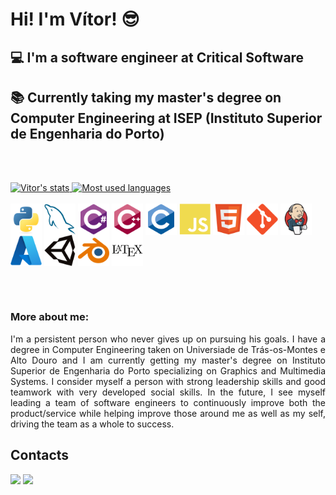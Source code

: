 # Hi! I'm Vítor! 😎
## 💻 I'm a software engineer at Critical Software
## 📚 Currently taking my master's degree on Computer Engineering at ISEP (Instituto Superior de Engenharia do Porto)

<br/><br/>
<div>
    <a href="https://skyline.github.com/VitorCoelhoNeto/2021">
    <img alt= "Vitor's stats" height="180em" src="https://github-readme-stats.vercel.app/api?username=VitorCoelhoNeto&show_icons=true&theme=tokyonight&include_all_commits=true&count_private=true"/>
    <img alt="Most used languages" height="180em" src="https://github-readme-stats.vercel.app/api/top-langs/?username=VitorCoelhoNeto&layout=compact&langs_count=7&theme=tokyonight"/>
    </a>
</div>

<div style="display: inline_block"><br>
    <img align="center" alt="Python" height="50" width="50" src="https://raw.githubusercontent.com/devicons/devicon/master/icons/python/python-original.svg">
    <img align="center" alt="SQL" height="50" width="50" src="https://raw.githubusercontent.com/devicons/devicon/master/icons/mysql/mysql-original.svg">
    <img align="center" alt="Csharp" height="50" width="50" src="https://raw.githubusercontent.com/devicons/devicon/master/icons/csharp/csharp-original.svg">
    <img align="center" alt="C plus plus" height="50" width="50" src="https://raw.githubusercontent.com/devicons/devicon/master/icons/cplusplus/cplusplus-original.svg">
    <img align="center" alt="Csharp" height="50" width="50" src="https://raw.githubusercontent.com/devicons/devicon/master/icons/c/c-original.svg">
    <img align="center" alt="Javascript" height="50" width="50" src="https://raw.githubusercontent.com/devicons/devicon/master/icons/javascript/javascript-plain.svg">
    <img align="center" alt="HTML" height="50" width="50" src="https://raw.githubusercontent.com/devicons/devicon/master/icons/html5/html5-original.svg">
    <img align="center" alt="Git" height="50" width="50" src="https://raw.githubusercontent.com/devicons/devicon/master/icons/git/git-original.svg">
    <img align="center" alt="Jenkins" height="50" width="50" src="https://raw.githubusercontent.com/devicons/devicon/master/icons/jenkins/jenkins-original.svg">
    <img align="center" alt="Azure" height="50" width="50" src="https://raw.githubusercontent.com/devicons/devicon/master/icons/azure/azure-original.svg">
    <img align="center" alt="Unity 3D" height="50" width="50" src="https://raw.githubusercontent.com/devicons/devicon/master/icons/unity/unity-original.svg">
    <img align="center" alt="Blender" height="50" width="50" src="https://raw.githubusercontent.com/devicons/devicon/master/icons/blender/blender-original.svg">
    <img align="center" alt="Latex" height="50" width="50" src="https://raw.githubusercontent.com/devicons/devicon/master/icons/latex/latex-original.svg">
</div>

<br><br>
### **More about me:**
<p align="Justify">I'm a persistent person who never gives up on pursuing his goals. I have a degree in Computer Engineering taken on Universiade de Trás-os-Montes e Alto Douro and I am currently getting my master's degree on Instituto Superior de Engenharia do Porto specializing on Graphics and Multimedia Systems. I consider myself a person with strong leadership skills and good teamwork with very developed social skills. In the future, I see myself leading a team of software engineers to continuously improve both the product/service while helping improve those around me as well as my self, driving the team as a whole to success.</p>

## **Contacts**
<a href="https://www.linkedin.com/in/vitor-net0/" target="_blank"><img height ="30em" src="https://img.shields.io/badge/-LinkedIn-%230077B5?style=for-the-badge&logo=linkedin&logoColor=white" target="_blank"></a> 
<a href = "mailto:vitordiogo2000@sapo.pt"><img height="30em" src="https://imgs.sapo.pt/sapologos/current/e2dcdb4faa96544b9815494d52f5e3167353d5e6937c2f4ff41597a7f32c6764.png" target="_blank"></a>
